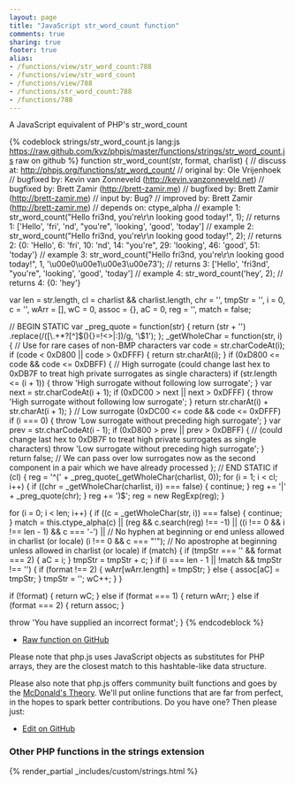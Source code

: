 ```yaml
---
layout: page
title: "JavaScript str_word_count function"
comments: true
sharing: true
footer: true
alias:
- /functions/view/str_word_count:788
- /functions/view/str_word_count
- /functions/view/788
- /functions/str_word_count:788
- /functions/788
---
```

<!-- Generated by Rakefile:build -->
A JavaScript equivalent of PHP's str_word_count

{% codeblock strings/str_word_count.js lang:js https://raw.github.com/kvz/phpjs/master/functions/strings/str_word_count.js raw on github %}
function str_word_count(str, format, charlist) {
  //  discuss at: http://phpjs.org/functions/str_word_count/
  // original by: Ole Vrijenhoek
  // bugfixed by: Kevin van Zonneveld (http://kevin.vanzonneveld.net)
  // bugfixed by: Brett Zamir (http://brett-zamir.me)
  // bugfixed by: Brett Zamir (http://brett-zamir.me)
  //    input by: Bug?
  // improved by: Brett Zamir (http://brett-zamir.me)
  //  depends on: ctype_alpha
  //   example 1: str_word_count("Hello fri3nd, you're\r\n       looking          good today!", 1);
  //   returns 1: ['Hello', 'fri', 'nd', "you're", 'looking', 'good', 'today']
  //   example 2: str_word_count("Hello fri3nd, you're\r\n       looking          good today!", 2);
  //   returns 2: {0: 'Hello', 6: 'fri', 10: 'nd', 14: "you're", 29: 'looking', 46: 'good', 51: 'today'}
  //   example 3: str_word_count("Hello fri3nd, you're\r\n       looking          good today!", 1, '\u00e0\u00e1\u00e3\u00e73');
  //   returns 3: ['Hello', 'fri3nd', "you're", 'looking', 'good', 'today']
  //   example 4: str_word_count('hey', 2);
  //   returns 4: {0: 'hey'}

  var len = str.length,
    cl = charlist && charlist.length,
    chr = '',
    tmpStr = '',
    i = 0,
    c = '',
    wArr = [],
    wC = 0,
    assoc = {},
    aC = 0,
    reg = '',
    match = false;

  // BEGIN STATIC
  var _preg_quote = function(str) {
    return (str + '')
      .replace(/([\\\.\+\*\?\[\^\]\$\(\)\{\}\=\!<>\|\:])/g, '\\$1');
  };
  _getWholeChar = function(str, i) { // Use for rare cases of non-BMP characters
    var code = str.charCodeAt(i);
    if (code < 0xD800 || code > 0xDFFF) {
      return str.charAt(i);
    }
    if (0xD800 <= code && code <= 0xDBFF) { // High surrogate (could change last hex to 0xDB7F to treat high private surrogates as single characters)
      if (str.length <= (i + 1)) {
        throw 'High surrogate without following low surrogate';
      }
      var next = str.charCodeAt(i + 1);
      if (0xDC00 > next || next > 0xDFFF) {
        throw 'High surrogate without following low surrogate';
      }
      return str.charAt(i) + str.charAt(i + 1);
    }
    // Low surrogate (0xDC00 <= code && code <= 0xDFFF)
    if (i === 0) {
      throw 'Low surrogate without preceding high surrogate';
    }
    var prev = str.charCodeAt(i - 1);
    if (0xD800 > prev || prev > 0xDBFF) { // (could change last hex to 0xDB7F to treat high private surrogates as single characters)
      throw 'Low surrogate without preceding high surrogate';
    }
    return false; // We can pass over low surrogates now as the second component in a pair which we have already processed
  };
  // END STATIC
  if (cl) {
    reg = '^(' + _preg_quote(_getWholeChar(charlist, 0));
    for (i = 1; i < cl; i++) {
      if ((chr = _getWholeChar(charlist, i)) === false) {
        continue;
      }
      reg += '|' + _preg_quote(chr);
    }
    reg += ')$';
    reg = new RegExp(reg);
  }

  for (i = 0; i < len; i++) {
    if ((c = _getWholeChar(str, i)) === false) {
      continue;
    }
    match = this.ctype_alpha(c) || (reg && c.search(reg) !== -1) || ((i !== 0 && i !== len - 1) && c === '-') || // No hyphen at beginning or end unless allowed in charlist (or locale)
    (i !== 0 && c === "'"); // No apostrophe at beginning unless allowed in charlist (or locale)
    if (match) {
      if (tmpStr === '' && format === 2) {
        aC = i;
      }
      tmpStr = tmpStr + c;
    }
    if (i === len - 1 || !match && tmpStr !== '') {
      if (format !== 2) {
        wArr[wArr.length] = tmpStr;
      } else {
        assoc[aC] = tmpStr;
      }
      tmpStr = '';
      wC++;
    }
  }

  if (!format) {
    return wC;
  } else if (format === 1) {
    return wArr;
  } else if (format === 2) {
    return assoc;
  }

  throw 'You have supplied an incorrect format';
}
{% endcodeblock %}

 - [Raw function on GitHub](https://github.com/kvz/phpjs/blob/master/functions/strings/str_word_count.js)

Please note that php.js uses JavaScript objects as substitutes for PHP arrays, they are 
the closest match to this hashtable-like data structure. 

Please also note that php.js offers community built functions and goes by the 
[McDonald's Theory](https://medium.com/what-i-learned-building/9216e1c9da7d). We'll put online 
functions that are far from perfect, in the hopes to spark better contributions. 
Do you have one? Then please just: 

 - [Edit on GitHub](https://github.com/kvz/phpjs/edit/master/functions/strings/str_word_count.js)


### Other PHP functions in the strings extension
{% render_partial _includes/custom/strings.html %}
